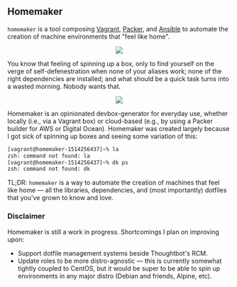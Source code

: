 ## Homemaker

`homemaker` is a tool composing [Vagrant][vagrant-url], [Packer][packer-url],
and [Ansible][ansible-url] to automate the creation of machine environments
that "feel like home".

<p align="center">
  <img src="http://jstu.art/oWBB/980x.gif" />
</p>

You know that feeling of spinning up a box, only to find yourself on the verge
of self-defenestration when none of your aliases work; none of the right
dependencies are installed; and what should be a quick task turns into a wasted
morning. Nobody wants that.

<p align="center">
  <img src="http://jstu.art/oWQD/tenor.gif">
</p>

Homemaker is an opinionated devbox-generator for everyday use, whether locally
(i.e., via a Vagrant box) or cloud-based (e.g., by using a Packer builder for
AWS or Digital Ocean). Homemaker was created largely because I got sick of
spinning up boxes and seeing some variation of this:

```sh
[vagrant@homemaker-1514256437]~% la
zsh: command not found: la
[vagrant@homemaker-1514256437]~% dk ps
zsh: command not found: dk
```

TL;DR: `homemaker` is a way to automate the creation of machines that feel like
home — all the libraries, dependencies, and (most importantly) dotfiles that
you've grown to know and love.

### Disclaimer

Homemaker is still a work in progress. Shortcomings I plan on improving upon:

* Support dotfile management systems beside Thoughtbot's RCM.
* Update roles to be more distro-agnostic — this is currently somewhat tightly
  coupled to CentOS, but it would be super to be able to spin up environments
  in any major distro (Debian and friends, Alpine, etc).

[ansible-url]: https://github.com/ansible/ansible
[packer-url]: https://github.com/hashicorp/packer
[vagrant-url]: https://github.com/hashicorp/vagrant
